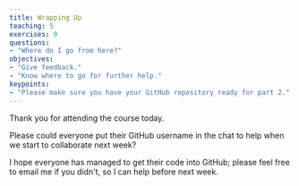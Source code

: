 ```yaml
---
title: Wrapping Up
teaching: 5
exercises: 0
questions:
- "Where do I go from here?"
objectives:
- "Give feedback."
- "Know where to go for further help."
keypoints:
- "Please make sure you have your GitHub repository ready for part 2."
---
```


Thank you for attending the course today.

Please could everyone put their GitHub username in the chat to help when we start to collaborate next week?

I hope everyone has managed to get their code into GitHub; please feel free to email me if you didn't, so I can help before next week.
